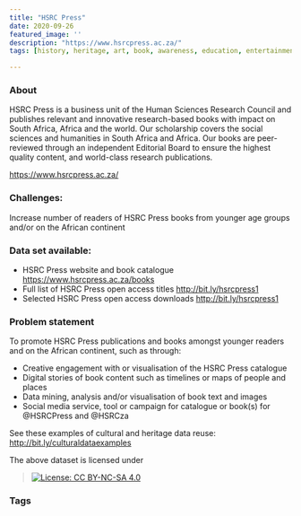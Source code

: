 ```yaml
---
title: "HSRC Press"
date: 2020-09-26
featured_image: ''
description: "https://www.hsrcpress.ac.za/"
tags: [history, heritage, art, book, awareness, education, entertainment, youth, Africa]

---
```


### About

HSRC Press is a business unit of the Human Sciences Research Council and publishes relevant and innovative research-based books with impact on South Africa, Africa and the world. Our scholarship covers the social sciences and humanities in South Africa and Africa. Our books are peer-reviewed through an independent Editorial Board to ensure the highest quality content, and world-class research publications.


https://www.hsrcpress.ac.za/

### Challenges:

Increase number of readers of HSRC Press books from younger age groups and/or on the African continent

### Data set available:

- HSRC Press website and book catalogue https://www.hsrcpress.ac.za/books
- Full list of HSRC Press open access titles http://bit.ly/hsrcpress1
- Selected HSRC Press open access downloads http://bit.ly/hsrcpress1

### Problem statement

To promote HSRC Press publications and books amongst younger readers and on the African continent, such as through:

- Creative engagement with or visualisation of the HSRC Press catalogue
- Digital stories of book content such as timelines or maps of people and places
- Data mining, analysis and/or visualisation of book text and images
- Social media service, tool or campaign for catalogue or book(s) for @HSRCPress and @HSRCza


See these examples of cultural and heritage data reuse: http://bit.ly/culturaldataexamples

The above dataset is licensed under
 > [![License: CC BY-NC-SA 4.0](https://img.shields.io/badge/License-CC%20BY--NC--SA%204.0-lightgrey.svg)](https://creativecommons.org/licenses/by-nc-sa/4.0/)


### Tags


